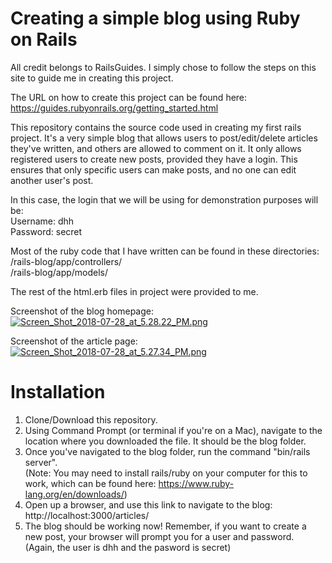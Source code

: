 # Creating a simple blog using Ruby on Rails  

All credit belongs to RailsGuides. I simply chose to follow the steps on this site to guide me in creating this project.    




The URL on how to create this project can be found here:   
https://guides.rubyonrails.org/getting_started.html  





This repository contains the source code used in creating my first rails project. It's a very simple blog that allows users to post/edit/delete articles they've written, and others are allowed to comment on it. It only allows registered users to create new posts, provided they have a login. This ensures that only specific users can make posts, and no one can edit another user's post. 





In this case, the login that we will be using for demonstration purposes will be:  
Username: dhh  
Password: secret    





Most of the ruby code that I have written can be found in these directories:  
/rails-blog/app/controllers/  
/rails-blog/app/models/    



The rest of the html.erb files in project were provided to me.    




Screenshot of the blog homepage:  
[![Screen_Shot_2018-07-28_at_5.28.22_PM.png](https://s15.postimg.cc/5nmjax36j/Screen_Shot_2018-07-28_at_5.28.22_PM.png)](https://postimg.cc/image/eindlfryv/)  



Screenshot of the article page:     
[![Screen_Shot_2018-07-28_at_5.27.34_PM.png](https://s15.postimg.cc/9jzv6wvvv/Screen_Shot_2018-07-28_at_5.27.34_PM.png)](https://postimg.cc/image/everrmhyf/)



# Installation

1. Clone/Download this repository.
2. Using Command Prompt (or terminal if you're on a Mac), navigate to the location where you downloaded the file. It should be the blog folder.  
3. Once you've navigated to the blog folder, run the command "bin/rails server".  
(Note: You may need to install rails/ruby on your computer for this to work, which can be found here: https://www.ruby-lang.org/en/downloads/)  
4. Open up a browser, and use this link to navigate to the blog: http://localhost:3000/articles/  
5. The blog should be working now! Remember, if you want to create a new post, your browser will prompt you for a user and password. (Again, the user is dhh and the pasword is secret)




